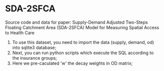 # SDA-2SFCA
 Source code and data for paper: Supply-Demand Adjusted Two-Steps Floating Catchment Area (SDA-2SFCA) Model for Measuring Spatial Access to Health Care 
1. To use this dataset, you need to import the data (supply, demand, od) into sqlite3 database;
2. Next, you can run python scripts which execute the SQL according to the insurance groups;
3. Here we pre-caculated 'w' the decay weights in OD matrix; 
